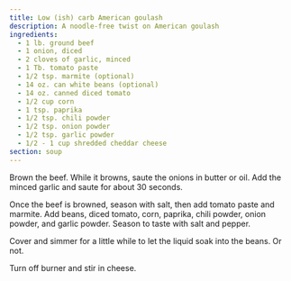 ```yaml
---
title: Low (ish) carb American goulash
description: A noodle-free twist on American goulash
ingredients:
  - 1 lb. ground beef
  - 1 onion, diced
  - 2 cloves of garlic, minced
  - 1 Tb. tomato paste
  - 1/2 tsp. marmite (optional)
  - 14 oz. can white beans (optional)
  - 14 oz. canned diced tomato
  - 1/2 cup corn
  - 1 tsp. paprika
  - 1/2 tsp. chili powder
  - 1/2 tsp. onion powder
  - 1/2 tsp. garlic powder
  - 1/2 - 1 cup shredded cheddar cheese
section: soup
---
```


Brown the beef. While it browns, saute the onions in butter or oil. Add the
minced garlic and saute for about 30 seconds.

Once the beef is browned, season with salt, then add tomato paste and marmite.
Add beans, diced tomato, corn, paprika, chili powder, onion powder, and garlic
powder. Season to taste with salt and pepper.

Cover and simmer for a little while to let the liquid soak into the beans. Or
not.

Turn off burner and stir in cheese.